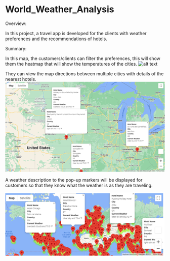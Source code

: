 # World_Weather_Analysis
Overview:
 
 In this project, a travel app is developed for the clients with weather preferences and the recommendations of hotels.
 
 

Summary:

In this map, the customers/clients can filter the preferences, this will show them the heatmap that will show the temperatures of the cities.
![alt text](image.jpg)


They can view the map directions between multiple cities with details of the nearest hotels.
![alt text](Vacation_Itinerary/marker_layer_map.png)




A weather description to the pop-up markers will be displayed for customers so that they know what the weather is as they are traveling.

![alt text](Vacation_Search/map_with_pop_ups.png)
